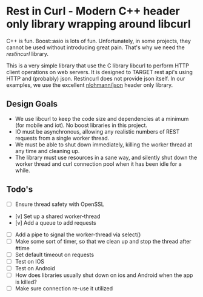 # Rest in Curl - Modern C++ header only library wrapping around libcurl

C++ is fun. Boost::asio is lots of fun. Unfortunately, in some projects, they cannot be used without introducing great pain. That's why we need the *restincurl* library.

This is a very simple library that use the C library libcurl to perform HTTP client operations on web servers. It is designed to TARGET rest api's using HTTP and (probably) json. Restincurl does not provide json itself. In our examples, we use the excellent [nlohmann/json](https://github.com/nlohmann/json) header only library.

## Design Goals

- We use libcurl to keep the code size and dependencies at a minimum (for mobile and iot). No boost libraries in this project.
- IO must be asynchronous, allowing any realistic numbers of REST requests from a single worker thread.
- We must be able to shut down immediately, killing the worker thread at any time and cleaning up.
- The library must use resources in a sane way, and silently shut down the worker thread and curl connection pool when it has been idle for a while.



## Todo's

- [ ] Ensure thread safety with OpenSSL
- [v] Set up a shared worker-thread
- [v] Add a queue to add requests
- [ ] Add a pipe to signal the worker-thread via select()
- [ ] Make some sort of timer, so that we clean up and stop the thread after #time
- [ ] Set default timeout on requests
- [ ] Test on IOS
- [ ] Test on Android
- [ ] How does libraries usually shut down on ios and Android when the app is killed?
- [ ] Make sure connection re-use it utilized
